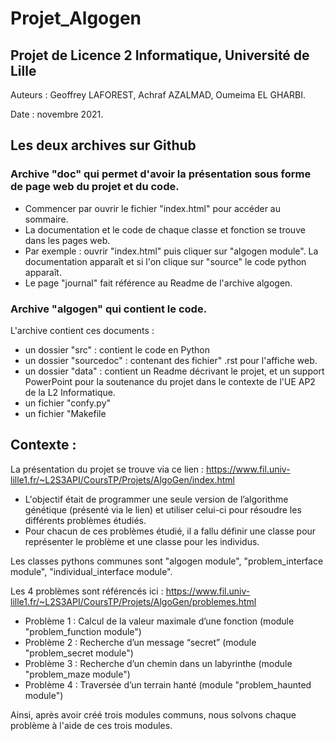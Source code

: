 # Projet_Algogen

## Projet de Licence 2 Informatique, Université de Lille

Auteurs : Geoffrey LAFOREST, Achraf AZALMAD, Oumeima EL GHARBI.

Date : novembre 2021.

## Les deux archives sur Github

### Archive "doc" qui permet d'avoir la présentation sous forme de page web du projet et du code.
- Commencer par ouvrir le fichier "index.html" pour accéder au sommaire.
- La documentation et le code de chaque classe et fonction se trouve dans les pages web.
- Par exemple : ouvrir "index.html" puis cliquer sur "algogen module". La documentation apparaît et si l'on clique sur "source" le code python apparaît.
- Le page "journal" fait référence au Readme de l'archive algogen.

### Archive "algogen" qui contient le code.
L'archive contient ces documents : 
- un dossier "src" : contient le code en Python
- un dossier "sourcedoc" : contenant des fichier" .rst pour l'affiche web.
- un dossier "data" : contient un Readme décrivant le projet, et un support PowerPoint pour la soutenance du projet dans le contexte de l'UE AP2 de la L2 Informatique.
- un fichier "confy.py"
- un fichier "Makefile

## Contexte : 
La présentation du projet se trouve via ce lien : https://www.fil.univ-lille1.fr/~L2S3API/CoursTP/Projets/AlgoGen/index.html

- L'objectif était de programmer une seule version de l’algorithme génétique (présenté via le lien) et utiliser celui-ci pour résoudre les différents problèmes étudiés.
- Pour chacun de ces problèmes étudié, il a fallu définir une classe pour représenter le problème et une classe pour les individus. 

Les classes pythons communes sont "algogen module", "problem_interface module", "individual_interface module".

Les 4 problèmes sont référencés ici : https://www.fil.univ-lille1.fr/~L2S3API/CoursTP/Projets/AlgoGen/problemes.html
- Problème 1 : Calcul de la valeur maximale d’une fonction (module "problem_function module")
- Problème 2 : Recherche d’un message “secret” (module "problem_secret module")
- Problème 3 : Recherche d’un chemin dans un labyrinthe (module "problem_maze module")
- Problème 4 : Traversée d’un terrain hanté (module "problem_haunted module")

Ainsi, après avoir créé trois modules communs, nous solvons chaque problème à l'aide de ces trois modules.

